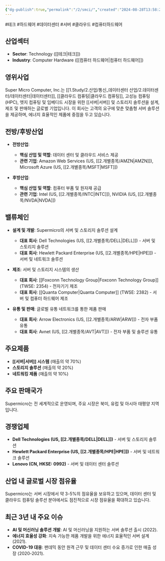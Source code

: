 ```yaml
---
{"dg-publish":true,"permalink":"/2/smci/","created":"2024-08-28T13:58:21.694+09:00","updated":"2025-07-29T21:37:05.190+09:00"}
---
```


#테크 #하드웨어 #데이터센터 #서버 #클라우드 #컴퓨터하드웨어

## 산업섹터

- **Sector**: Technology ([[테크\|테크]])
- **Industry**: Computer Hardware ([[컴퓨터 하드웨어\|컴퓨터 하드웨어]])

## 영위사업

Super Micro Computer, Inc.는 [[1.Study/2.산업/통신_데이터센터 산업/2.데이터센터/데이터센터\|데이터센터]], [[클라우드 컴퓨팅\|클라우드 컴퓨팅]], 고성능 컴퓨팅(HPC), 엣지 컴퓨팅 및 임베디드 시장을 위한 [[서버\|서버]] 및 스토리지 솔루션을 설계, 제조 및 판매하는 글로벌 기업입니다. 이 회사는 고객의 요구에 맞춘 맞춤형 서버 솔루션을 제공하며, 에너지 효율적인 제품에 중점을 두고 있습니다.

## 전방/후방산업

- **전방산업**:
    
    - **핵심 산업 및 역할**: 데이터 센터 및 클라우드 서비스 제공
    - **관련 기업**: Amazon Web Services (US, [[2.개별종목/AMZN\|AMZN]]), Microsoft Azure (US, [[2.개별종목/MSFT\|MSFT]])
    
- **후방산업**:
    
    - **핵심 산업 및 역할**: 컴퓨터 부품 및 원자재 공급
    - **관련 기업**: Intel (US, [[2.개별종목/INTC\|INTC]]), NVIDIA (US, [[2.개별종목/NVDA\|NVDA]])
    

## 밸류체인

- **설계 및 개발**: Supermicro의 서버 및 스토리지 솔루션 설계
    
    - **대표 회사**: Dell Technologies (US, [[2.개별종목/DELL\|DELL]]) - 서버 및 스토리지 솔루션
    - **대표 회사**: Hewlett Packard Enterprise (US, [[2.개별종목/HPE\|HPE]]) - 서버 및 네트워크 솔루션
- **제조**: 서버 및 스토리지 시스템의 생산
    
    - **대표 회사**: [[Foxconn Technology Group\|Foxconn Technology Group]] (TWSE: 2354) - 전자기기 제조
    - **대표 회사**: [[Quanta Computer\|Quanta Computer]] (TWSE: 2382) - 서버 및 컴퓨터 하드웨어 제조

- **유통 및 판매**: 글로벌 유통 네트워크를 통한 제품 판매
    
    - **대표 회사**: Arrow Electronics (US, [[2.개별종목/ARW\|ARW]]) - 전자 부품 유통
    - **대표 회사**: Avnet (US, [[2.개별종목/AVT\|AVT]]) - 전자 부품 및 솔루션 유통

## 주요제품

- **[[서버\|서버]] 시스템** (매출의 약 70%)
- **스토리지 솔루션** (매출의 약 20%)
- **네트워킹 제품** (매출의 약 10%)

## 주요 판매국가

Supermicro는 전 세계적으로 운영되며, 주요 시장은 북미, 유럽 및 아시아 태평양 지역입니다.

## 경쟁업체

- **Dell Technologies (US, [[2.개별종목/DELL\|DELL]])** - 서버 및 스토리지 솔루션
- **Hewlett Packard Enterprise (US, [[2.개별종목/HPE\|HPE]])** - 서버 및 네트워크 솔루션
- **Lenovo (CN, HKSE: 0992)** - 서버 및 데이터 센터 솔루션

## 산업 내 글로벌 시장 점유율

Supermicro는 서버 시장에서 약 3-5%의 점유율을 보유하고 있으며, 데이터 센터 및 클라우드 컴퓨팅 솔루션 분야에서도 점진적으로 시장 점유율을 확대하고 있습니다.

## 최근 3년 내 주요 이슈

- **AI 및 머신러닝 솔루션 개발**: AI 및 머신러닝을 지원하는 서버 솔루션 출시 (2022).
- **에너지 효율성 강화**: 지속 가능한 제품 개발을 위한 에너지 효율적인 서버 설계 (2021).
- **COVID-19 대응**: 팬데믹 동안 원격 근무 및 데이터 센터 수요 증가로 인한 매출 성장 (2020-2021).